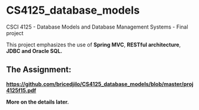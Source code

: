 # CS4125_database_models
CSCI 4125 - Database Models and Database Management Systems - Final project

This project emphasizes the use of <b>Spring MVC</b>, <b>RESTful architecture</b>, <b>JDBC<b> and <b>Oracle SQL</b>.

## The Assignment:
https://github.com/bricedjilo/CS4125_database_models/blob/master/proj4125f15.pdf

More on the details later.
